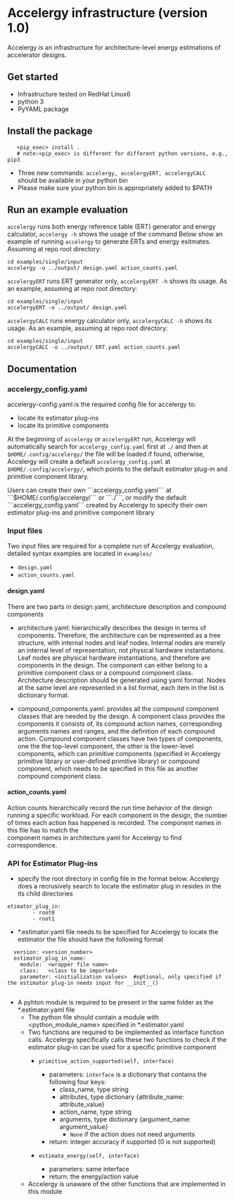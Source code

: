 # Accelergy infrastructure (version 1.0)

Accelergy is an infrastructure for architecture-level energy estimations of accelerator designs. 

## Get started 
- Infrastructure tested on RedHat Linux6
- python 3
- PyYAML package 

## Install the package
```
   <pip_exec> install .  
   # note:<pip_exec> is different for different python versions, e.g., pip3      
```
- Three new commands: ```accelergy, accelergyERT, accelergyCALC ```  should be available in your python bin
- Please make sure your python bin is appropriately added to $PATH 

## Run an example evaluation

```accelergy``` runs both energy reference table (ERT) generator and energy calculator, ```accelergy -h``` shows the usage of the command
Below show an example of running ```accelergy``` to generate ERTs and energy esitmates. Assuming at repo root directory:
``` 
cd examples/single/input
accelergy -o ../output/ design.yaml action_counts.yaml 
```

```accelergyERT```  runs ERT generator only, ```accelergyERT -h``` shows its usage. As an example, assuming at repo root directory:

```
cd examples/single/input
accelergyERT -o ../output/ design.yaml
``` 

```accelergyCALC```  runs energy calculator only, ```accelergyCALC -h``` shows its usage. As an example, assuming at repo root directory:

```
cd examples/single/input
accelergyCALC -o ../output/ ERT.yaml action_counts.yaml 
``` 

## Documentation


### accelergy_config.yaml
   accelergy-config.yaml is the required config file for accelergy to:
   - locate its estimator plug-ins
   - locate its primitive components
   
At the beginning of ```accelergy``` or ```accelergyERT``` run, Accelergy will automatically search for ```accelergy_config.yaml``` first at ```./``` and then at ```$HOME/.config/accelergy/``` the file will be loaded if found, otherwise, Accelergy will create a default 
   ```accelergy_config.yaml``` at ```$HOME/.config/accelergy/```, which points to the default estimator plug-in and primitive component library.

<p>Users can create their own  ```accelergy_config.yaml``` at ```$HOME/.config/accelergy/``` or ```./```, or modify the default 
```accelergy_config.yaml``` created by Accelergy to specify their own estimator plug-ins and primitive component library

### Input files
Two input files are required for a complete run of Accelergy evaluation, 
detailed syntax examples are located in ```examples/```

- ```design.yaml```
- ```action_counts.yaml```

#### design.yaml
  There are two parts in design.yaml, architecture description and compound components
- architecture.yaml: hierarchically describes the design in terms of components. 
Therefore, the architecture can be represented as a tree structure, with internal nodes
and leaf nodes. Internal nodes are merely an internal level of representation,
not physical hardware instantiations. Leaf nodes are physical hardware instantiations, 
and therefore are components in the design. The component can either belong to a primitive component class or 
a compound component class. Architecture description should be generated using yaml format. 
Nodes at the same level are represented in a list format, each item in the list is dictionary format. 


- compound_components.yaml: provides all the compound component classes that are needed by the design. A component class
provides the components it consists of, its compound action names, corresponding arguments names and ranges, and 
the definition of each compound action. Compound component classes have two types of components, one the the top-level component, 
the other is the lower-level components, which can primitive components (specified in Accelergy primitive library 
or user-defined primitive library) or compound component, which needs to be specified in this file as another compound 
component class. 

#### action_counts.yaml
Action counts hierarchically record the run time behavior of the design running a specific workload. For each component in the design,
the number of times each action has happened is recorded. The component names in this file has to match the  
component names in architecture.yaml for Accelergy to find correspondence. 

### API for Estimator Plug-ins
- specify the root directory in config file in the format below. Accelergy does a recrusively search to locate the estimator 
plug in resides in the its child directories
```
etimator_plug_in:
        - root0
        - root1
```
 
  
- *.estimator.yaml file needs to be specified for Accelergy to locate the estimator
  the file should have the following format
```
  version: <version_number> 
  estimator_plug_in_name:
    module:  <wrapper file name>
    class:   <class to be imported>
    parameter: <initialization values>  #optional, only specified if the estimator plug-in needs input for __init__()
    
```

- A pyhton module is required to be present in the same folder as the *.estimator.yaml file
    - The python file should contain a module with <python_module_name> specified in *.estimator.yaml
    - Two functions are required to be implemented as interface function calls. Accelergy specifically calls
    these two functions to check if the estimator plug-in can be used for a specific primitive component
        - ``` primitive_action_supported(self, interface) ```
            - parameters: ```interface``` is a dictionary that contains the following four keys:
                - class_name, type string
                - attributes, type dictionary {attribute_name: attribute_value}
                - action_name, type string
                - arguments, type dictionary {argument_name: argument_value} 
                    - ```None``` if the action does not need arguments
            - return: integer accuracy if supported (0 is not supported)
                
        - ```estimate_energy(self, interface) ```
            - parameters: same interface
            - return: the energy/action value
    - Accelergy is unaware of the other functions that are implemented in this module
    
